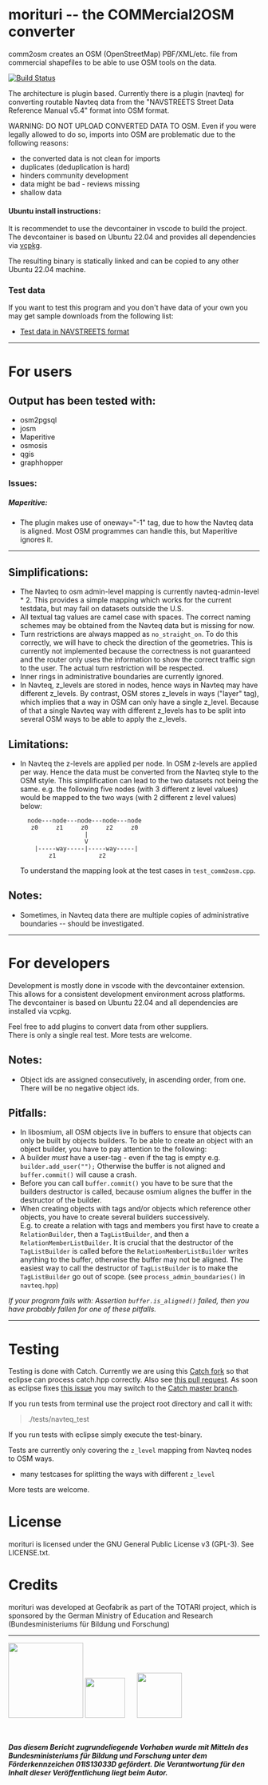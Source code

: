 
# morituri -- the COMMercial2OSM converter

comm2osm creates an OSM (OpenStreetMap) PBF/XML/etc. file from commercial shapefiles to be able to use OSM tools on the data. <br>

[![Build Status](https://secure.travis-ci.org/knowname/morituri.png)](http://travis-ci.org/knowname/morituri)

The architecture is plugin based. Currently there is a plugin (navteq) for converting routable Navteq data from the "NAVSTREETS Street Data Reference Manual v5.4" format into OSM format.

WARNING: DO NOT UPLOAD CONVERTED DATA TO OSM.
Even if you were legally allowed to do so, imports into OSM
are problematic due to the following reasons:

* the converted data is not clean for imports
* duplicates (deduplication is hard)
* hinders community development
* data might be bad - reviews missing
* shallow data


#### Ubuntu install instructions:

It is recommendet to use the devcontainer in vscode to build the project. The devcontainer is based on Ubuntu 22.04 and provides all dependencies via [vcpkg](gtihub.com/Microsoft/vcpkg).

The resulting binary is statically linked and can be copied to any other Ubuntu 22.04 machine.


### Test data

If you want to test this program and you don't have data of your own you may get sample downloads from the following list:

* [Test data in NAVSTREETS format](http://www.navmart.com/download.php)

---

# For users

## Output has been tested with:
* osm2pgsql
* josm
* Maperitive
* osmosis
* qgis
* graphhopper

### Issues:
##### Maperitive:
* The plugin makes use of oneway="-1" tag, due to how the Navteq data is aligned.
  Most OSM programmes can handle this, but Maperitive ignores it.

---

## Simplifications:
- 	The Navteq to osm admin-level mapping is currently navteq-admin-level * 2. 
	This provides a simple mapping which works for the current 
	testdata, but may fail on datasets outside the U.S.
- 	All textual tag values are camel case with spaces. The correct naming 
   	schemes may be obtained from the Navteq data but is missing for now.
- 	Turn restrictions are always mapped as `no_straight_on`. To do this 
   	correctly, we will have to check the direction of the geometries. This is
   	currently not implemented because the correctness is not guaranteed and the
   	router only uses the information to show the correct traffic sign to the
   	user. The actual turn restriction will be respected. 
-	Inner rings in administrative boundaries are currently ignored.
-	In Navteq, z_levels are stored in nodes, hence ways in Navteq may have 
	different z_levels. 
	By contrast, OSM stores z_levels in ways ("layer" tag), which implies that a way in OSM 
	can only have a single z_level.
	Because of that a single Navteq way with different z_levels has to be split
	into several OSM ways to be able to apply the z_levels.
	
## Limitations:
-  In Navteq the z-levels are applied per node. In OSM z-levels are applied per way. Hence the data must be converted from the Navteq style to the OSM style. This simplification can lead to the two datasets not being the same.
   e.g. the following five nodes (with 3 different z level values) would be mapped to the two ways (with 2 different z level values) below: 
  
         node---node---node---node---node       
          z0     z1     z0     z2     z0
                         |
                         V
           |-----way-----|-----way-----|
               z1            z2
           
   To understand the mapping look at the test cases in `test_comm2osm.cpp`.
  
## Notes:
- Sometimes, in Navteq data there are multiple copies of administrative boundaries -- should be investigated.
  
---
  
  
  
# For developers

Development is mostly done in vscode with the devcontainer extension. This allows for a consistent development environment across platforms. The devcontainer is based
on Ubuntu 22.04 and all dependencies are installed via vcpkg.

Feel free to add plugins to convert data from other suppliers.<br>
There is only a single real test. More tests are welcome.

## Notes:

- Object ids are assigned consecutively, in ascending order, from one. There will be no negative object ids.
 

## Pitfalls:

   - In libosmium, all OSM objects live in buffers to ensure that objects can 
	 only be built by objects builders. To be able to create an object with an 
	 object builder, you have to pay attention to the following:
   - A builder *must* have a user-tag - even if the tag is empty e.g. 
   	 `builder.add_user("");` Otherwise the buffer is not aligned and 
   	 `buffer.commit()` will cause a crash.
   - Before you can call `buffer.commit()` you have to be sure that the 
   	 builders destructor is called, because osmium alignes the buffer in the 
   	 destructor of the builder.
   - When creating objects with tags and/or objects which reference other 
   	 objects, you have to create several builders successively.<br>
   	 E.g. to create a relation with tags and members you first have to
   	 create a `RelationBuilder`, then a `TagListBuilder`, and then 
   	 a `RelationMemberListBuilder`.
   	 It is crucial that the destructor of the `TagListBuilder` is called
   	 before the `RelationMemberListBuilder` writes anything to the 
   	 buffer, otherwise the buffer may not be aligned.
   	 The easiest way to call the destructor of `TagListBuilder` is to
   	 make the `TagListBuilder` go out of scope.
   	 (see `process_admin_boundaries()` in `navteq.hpp`)
   	
  *If your program fails with: Assertion `buffer.is_aligned()` failed, then you have probably fallen for one of these pitfalls.*
  	   
---
  
# Testing

Testing is done with Catch. Currently we are using this 
[Catch fork](https://github.com/kentsangkm/Catch/) so that eclipse can process catch.hpp
correctly.
Also see [this pull request](https://github.com/philsquared/Catch/pull/393).
As soon as eclipse fixes 
[this issue](https://bugs.eclipse.org/bugs/show_bug.cgi?id=455501)
you may switch to the 
[Catch master branch](https://github.com/philsquared/Catch).

If you run tests from terminal use the project root directory and call it with:

> ./tests/navteq_test

If you run tests with eclipse simply execute the test-binary.

Tests are currently only covering the `z_level` mapping from Navteq nodes to 
OSM ways. 

* many testcases for splitting the ways with different `z_level`

More tests are welcome.

# License

morituri is licensed under the GNU General Public License v3 (GPL-3). See LICENSE.txt.


# Credits

morituri was developed at Geofabrik as part of the TOTARI project, which is sponsored by the 
German Ministry of Education and Research (Bundesministeriums für Bildung und Forschung)


---
<a href="http://www.bmbf.de/en/"><img src="images/bmbf.jpeg" height="150"></a>
<a href="http://www.dlr.de/en/"><img src="images/PT-DLR-englisch.jpg" height="80" vspace="30"></a>
<a href="http://www.geofabrik.de/en/index.html"><img src="images/geofabrik.png" height="90" vspace="30" hspace="20"></a>

##### *Das diesem Bericht zugrundeliegende Vorhaben wurde mit Mitteln des Bundesministeriums für Bildung und Forschung unter dem Förderkennzeichen 01IS13033D gefördert. Die Verantwortung für den Inhalt dieser Veröffentlichung liegt beim Autor.*
